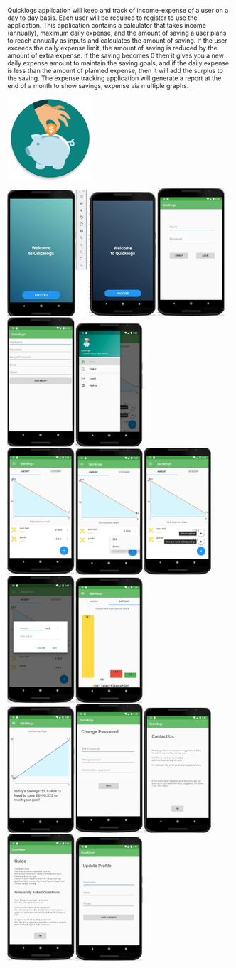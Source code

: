 Quicklogs application will keep and track of income-expense of a user on a day to day basis. Each user will be required to register to use the application. This application contains a calculator that takes income (annually), maximum daily expense, and the amount of saving a user plans to reach annually as inputs and calculates the amount of saving. If the user exceeds the daily expense limit, the amount of saving is reduced by the amount of extra expense. If the saving becomes 0 then it gives you a new daily expense amount to maintain the saving goals, and if the daily expense is less than the amount of planned expense, then it will add the surplus to the saving. The expense tracking application will generate a report at the end of a month to show savings, expense via multiple graphs.

![Quicklogs logo](images/logo.png) 

<p >
  <img src="images/Splash1.jpg" width="180" >
  <img src="images/Splash2.jpg" width="150" >
  <img src="images/Login.jpg" width="150" >
  <img src="images/Signup.jpg" width="150" >
  <img src="images/Menu.jpg" width="150" ><br>
  <img src="images/Home1.jpg" width="150" >
  <img src="images/Home2.jpg" width="150" >
  <img src="images/Home3.jpg" width="150" >
  <img src="images/Addamount.jpg" width="150" >
  <img src="images/expensegraph.jpg" width="150" ><br>
  <img src="images/Savingsgraph.jpg" width="150" >
  <img src="images/Changepassword.jpg" width="150" >
  <img src="images/Contactus.jpg" width="150" >
  <img src="images/Guide.jpg" width="150" >
  <img src="images/Updateprofile.jpg" width="150" >
  
</p>
